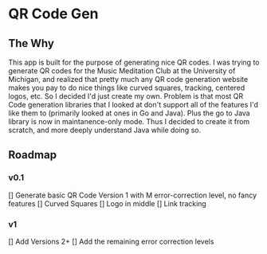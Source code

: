 # QR Code Gen

## The Why

This app is built for the purpose of generating nice QR codes. I was trying to generate QR codes for the Music Meditation Club at the University of Michigan, and realized that pretty much any QR code generation website makes you pay to do nice things like curved squares, tracking, centered logos, etc. So I decided I'd just create my own. Problem is that most QR Code generation libraries that I looked at don't support all of the features I'd like them to (primarily looked at ones in Go and Java). Plus the go to Java library is now in maintanence-only mode. Thus I decided to create it from scratch, and more deeply understand Java while doing so.

## Roadmap

### v0.1

[] Generate basic QR Code Version 1 with M error-correction level, no fancy features
[] Curved Squares
[] Logo in middle
[] Link tracking

### v1

[] Add Versions 2+
[] Add the remaining error correction levels
